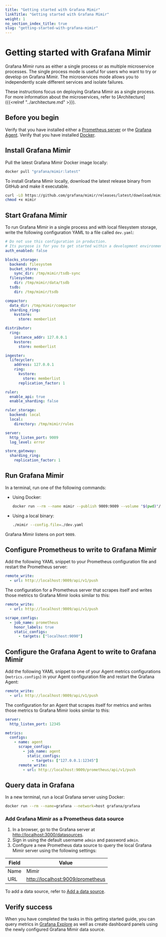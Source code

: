 ```yaml
---
title: "Getting started with Grafana Mimir"
linkTitle: "Getting started with Grafana Mimir"
weight: 1
no_section_index_title: true
slug: "getting-started-with-grafana-mimir"
---
```


# Getting started with Grafana Mimir

Grafana Mimir runs as either a single process or as multiple microservice processes.
The single process mode is useful for users who want to try or develop on Grafana Mimir.
The microservices mode allows you to independently scale different services and isolate failures.

These instructions focus on deploying Grafana Mimir as a single process.
For more information about the microservices, refer to [Architecture]({{<relref "../architecture.md" >}}).

## Before you begin

Verify that you have installed either a [Prometheus server](https://prometheus.io/docs/prometheus/latest/installation/)
or the [Grafana Agent](https://github.com/grafana/agent/releases/latest).
Verify that you have installed [Docker](https://docs.docker.com/engine/install/).

## Install Grafana Mimir

Pull the latest Grafana Mimir Docker image locally:

```bash
docker pull "grafana/mimir:latest"
```

To install Grafana Mimir locally, download the latest release binary from GitHub and make it executable.

```bash
curl -LO https://github.com/grafana/mimir/releases/latest/download/mimir
chmod +x mimir
```

## Start Grafana Mimir

To run Grafana Mimir in a single process and with local filesystem storage, write the following configuration YAML to a file called `dev.yaml`:

```yaml
# Do not use this configuration in production.
# Its purpose is for you to get started within a development environment.
auth_enabled: false

blocks_storage:
  backend: filesystem
  bucket_store:
    sync_dir: /tmp/mimir/tsdb-sync
  filesystem:
    dir: /tmp/mimir/data/tsdb
  tsdb:
    dir: /tmp/mimir/tsdb

compactor:
  data_dir: /tmp/mimir/compactor
  sharding_ring:
    kvstore:
      store: memberlist

distributor:
  ring:
    instance_addr: 127.0.0.1
    kvstore:
      store: memberlist

ingester:
  lifecycler:
    address: 127.0.0.1
    ring:
      kvstore:
        store: memberlist
      replication_factor: 1

ruler:
  enable_api: true
  enable_sharding: false

ruler_storage:
  backend: local
  local:
    directory: /tmp/mimir/rules

server:
  http_listen_port: 9009
  log_level: error

store_gateway:
  sharding_ring:
    replication_factor: 1
```

## Run Grafana Mimir

In a terminal, run one of the following commands:

- Using Docker:

  ```bash
  docker run --rm --name mimir --publish 9009:9009 --volume "$(pwd)"/dev.yaml:/etc/mimir/dev.yaml "grafana/mimir:${MIMIR_LATEST}" --config.file=/etc/mimir/dev.yaml
  ```

- Using a local binary:

  ```bash
  ./mimir --config.file=./dev.yaml
  ```

Grafana Mimir listens on port `9009`.

## Configure Prometheus to write to Grafana Mimir

Add the following YAML snippet to your Prometheus configuration file and restart the Prometheus server:

```yaml
remote_write:
  - url: http://localhost:9009/api/v1/push
```

The configuration for a Prometheus server that scrapes itself and writes those metrics to Grafana Mimir looks similar to this:

```yaml
remote_write:
  - url: http://localhost:9009/api/v1/push

scrape_configs:
  - job_name: prometheus
    honor_labels: true
    static_configs:
      - targets: ["localhost:9090"]
```

## Configure the Grafana Agent to write to Grafana Mimir

Add the following YAML snippet to one of your Agent metrics configurations (`metrics.configs`) in your Agent configuration file and restart the Grafana Agent:

```yaml
remote_write:
  - url: http://localhost:9009/api/v1/push
```

The configuration for an Agent that scrapes itself for metrics and writes those metrics to Grafana Mimir looks similar to this:

```yaml
server:
  http_listen_port: 12345

metrics:
  configs:
    - name: agent
      scrape_configs:
        - job_name: agent
          static_configs:
            - targets: ["127.0.0.1:12345"]
      remote_write:
        - url: http://localhost:9009/prometheus/api/v1/push
```

## Query data in Grafana

In a new terminal, run a local Grafana server using Docker:

```bash
docker run --rm --name=grafana --network=host grafana/grafana
```

### Add Grafana Mimir as a Prometheus data source

1. In a browser, go to the Grafana server at [http://localhost:3000/datasources](http://localhost:3000/datasources).
1. Sign in using the default username `admin` and password `admin`.
1. Configure a new Prometheus data source to query the local Grafana Mimir server using the following settings:

| Field | Value                                                                |
| ----- | -------------------------------------------------------------------- |
| Name  | Mimir                                                                |
| URL   | [http://localhost:9009/prometheus](http://localhost:9009/prometheus) |

To add a data source, refer to [Add a data source](https://grafana.com/docs/grafana/latest/datasources/add-a-data-source/).

## Verify success

When you have completed the tasks in this getting started guide, you can query metrics in [Grafana Explore](https://grafana.com/docs/grafana/latest/explore/)
as well as create dashboard panels using the newly configured Grafana Mimir data source.
